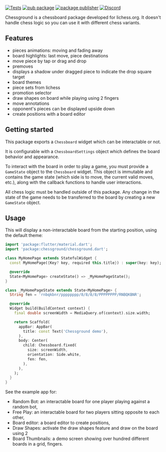 [![Tests](https://github.com/lichess-org/flutter-chessground/workflows/Test/badge.svg)](https://github.com/lichess-org/flutter-chessground/actions?query=workflow%3A%22Test%22)
[![pub package](https://img.shields.io/pub/v/chessground.svg)](https://pub.dev/packages/chessground)
[![package publisher](https://img.shields.io/pub/publisher/chessground.svg)](https://pub.dev/packages/chessground/publisher)
[![Discord](https://img.shields.io/discord/280713822073913354?label=Discord&logo=discord&style=flat)](https://discord.com/channels/280713822073913354/807722604478988348)

Chessground is a chessboard package developed for lichess.org. It doesn't handle
chess logic so you can use it with different chess variants.

## Features

- pieces animations: moving and fading away
- board highlights: last move, piece destinations
- move piece by tap or drag and drop
- premoves
- displays a shadow under dragged piece to indicate the drop square target
- board themes
- piece sets from lichess
- promotion selector
- draw shapes on board while playing using 2 fingers
- move annotations
- opponent's pieces can be displayed upside down
- create positions with a board editor

## Getting started

This package exports a `Chessboard` widget which can be interactable or not.

It is configurable with a `ChessboardSettings` object which defines the board
behavior and appearance.

To interact with the board in order to play a game, you must provide a `GameState`
object to the `Chessboard` widget. This object is immutable and contains the game
state (which side is to move, the current valid moves, etc.), along with the
callback functions to handle user interactions.

All chess logic must be handled outside of this package. Any change in the state
of the game needs to be transferred to the board by creating a new `GameState` object.

## Usage

This will display a non-interactable board from the starting position, using the
default theme:

```dart
import 'package:flutter/material.dart';
import 'package:chessground/chessground.dart';

class MyHomePage extends StatefulWidget {
  const MyHomePage({Key? key, required this.title}) : super(key: key);

  @override
  State<MyHomePage> createState() => _MyHomePageState();
}

class _MyHomePageState extends State<MyHomePage> {
  String fen = 'rnbqkbnr/pppppppp/8/8/8/8/PPPPPPPP/RNBQKBNR';

  @override
  Widget build(BuildContext context) {
    final double screenWidth = MediaQuery.of(context).size.width;

    return Scaffold(
      appBar: AppBar(
        title: const Text('Chessground demo'),
      ),
      body: Center(
        child: Chessboard.fixed(
          size: screenWidth,
          orientation: Side.white,
          fen: fen,
        ),
      ),
    );
  }
}
```

See the example app for:
- Random Bot: an interactable board for one player playing against a random bot,
- Free Play: an interactable board for two players sitting opposite to each other,
- Board editor: a board editor to create positions,
- Draw Shapes: activate the draw shapes feature and draw on the board using 2
- Board Thumbnails: a demo screen showing over hundred different boards in a grid,
  fingers.
